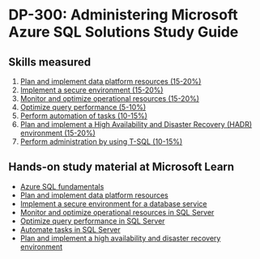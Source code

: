 # DP-300: Administering Microsoft Azure SQL Solutions Study Guide

## Skills measured
1. [Plan and implement data platform resources (15-20%)](1-Plan%20and%20implement%20data%20platform%20resources%20(15-20%25).md)
2. [Implement a secure environment (15-20%)](2-Implement%20a%20secure%20environment%20(15-20%25).md)
3. [Monitor and optimize operational resources (15-20%)](3-Monitor%20and%20optimize%20operational%20resources%20(15-20%25).md)
4. [Optimize query performance (5-10%)](4-Optimize%20query%20performance%20(5-10%25).md)
5. [Perform automation of tasks (10-15%)](5-Perform%20automation%20of%20tasks%20(10-15%25).md)
6. [Plan and implement a High Availability and Disaster Recovery (HADR) environment (15-20%)](6-Plan%20and%20implement%20a%20High%20Availability%20and%20Disaster%20Recovery%20(HADR)%20environment%20(15-20%25).md)
7. [Perform administration by using T-SQL (10-15%)](7-Perform%20administration%20by%20using%20T-SQL%20(10-15%25).md)

## Hands-on study material at Microsoft Learn

- [Azure SQL fundamentals](https://docs.microsoft.com/en-us/learn/paths/azure-sql-fundamentals/)
- [Plan and implement data platform resources](https://docs.microsoft.com/en-us/learn/paths/plan-implement-data-platform-resources/)
- [Implement a secure environment for a database service](https://docs.microsoft.com/en-us/learn/paths/implement-secure-environment-database-service/)
- [Monitor and optimize operational resources in SQL Server](https://docs.microsoft.com/en-us/learn/paths/monitor-optimize-operational-resources-sql-server/)
- [Optimize query performance in SQL Server](https://docs.microsoft.com/en-us/learn/paths/optimize-query-performance-sql-server/)
- [Automate tasks in SQL Server](https://docs.microsoft.com/en-us/learn/paths/automate-tasks-sql-server/)
- [Plan and implement a high availability and disaster recovery environment](https://docs.microsoft.com/en-us/learn/paths/plan-implement-high-availability-disaster-recovery-environment/)
